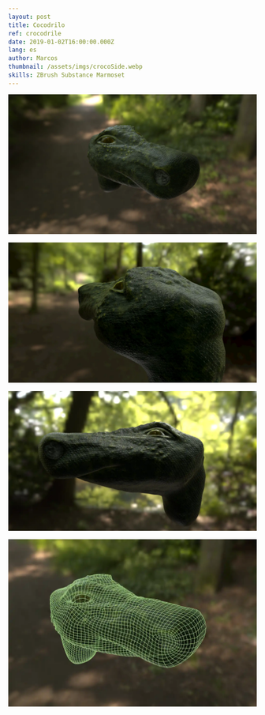 ```yaml
---
layout: post
title: Cocodrilo
ref: crocodrile
date: 2019-01-02T16:00:00.000Z
lang: es
author: Marcos
thumbnail: /assets/imgs/crocoSide.webp
skills: ZBrush Substance Marmoset
---
```

![crocoFront](/assets/imgs/crocoFront.webp "Frontal del cocodrilo")

![crocoAtras](/assets/imgs/crocoBack.webp "Espalda del cocodrilo")

![crocoLado](/assets/imgs/crocoSide.webp "Lado del cocodrilo")

![crocoMalla](/assets/imgs/crocoMesh.webp "Malla poligonal del cocodrilo")
